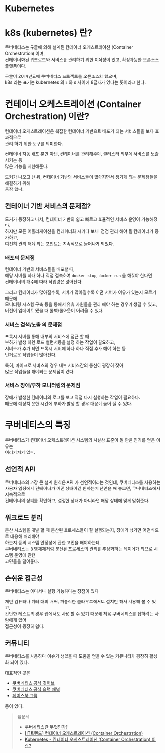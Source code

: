Kubernetes
===

# k8s (kubernetes) 란?

쿠버네티스는 구글에 의해 설계된 컨테이너 오케스트레이션 (Container Orchestration) 이며,   
컨테이너화된 워크로드와 서비스를 관리하기 위한 이식성이 있고, 확장가능한 오픈소스 플랫폼이다.

구글이 2014년도에 쿠버네티스 프로젝트를 오픈소스화 했으며,   
k8s 라는 표기는 kubernetes 의 k 와 s 사이에 8글자가 있다는 뜻이라고 한다.

# 컨테이너 오케스트레이션 (Container Orchestration) 이란?

컨테이너 오케스트레이션은 복잡한 컨테이너 기반으로 배포가 되는 서비스들을 보다 효과적으로    
관리 하기 위한 도구를 의미한다.

컨테이너 자동 배포 뿐만 아닌, 컨테이너를 관리해주며, 클러스터 외부에 서비스를 노출 시키는 등   
많은 기능을 지원해준다.

도커가 나오고 난 뒤, 컨테이너 기반의 서비스들이 많아지면서 생기게 되는 문제점들을 해결하기 위해   
등장 했다.

## 컨테이너 기반 서비스의 문제점?

도커가 등장하고 나서, 컨테이너 기반의 쉽고 빠르고 효율적인 서비스 운영이 가능해졌다.   
하지만 모든 어플리케이션을 컨테이너화 시키다 보니, 점점 관리 해야 될 컨테이너가 증가하고,   
여전히 관리 해야 되는 포인트는 지속적으로 늘어나게 되었다.

### 배포의 문제점

컨테이너 기반의 서비스들을 배포할 때,  
해당 서버를 하나 하나 직접 접속하여 `docker stop`, `docker run` 을 해줘야 한다면   
컨테이너의 개수에 따라 작업량은 많아진다.

그리고 컨테이너가 많아질수록, 서버가 많아질수록 어떤 서버가 여유가 있는지 모르기 때문에   
모니터링 시스템 구축 등을 통해서 유휴 자원들을 관리 해야 하는 경우가 생길 수 있고,   
버전이 업데이트 됐을 때 롤백/롤아웃이 어려울 수 있다.

### 서비스 검색/노출 의 문제점

프록시 서버를 통해 내부의 서비스에 접근 할 때    
부하가 발생 하면 로드 밸런서등을 설정 하는 작업이 필요하고,   
서비스가 추가 되면 프록시 서버에 하나 하나 직접 추가 해야 하는 등   
번거로운 작업들이 많아진다.

특히, 마이크로 서비스의 경우 내부 서비스간의 통신이 굉장히 잦아   
많은 작업들을 해야되는 문제점이 있다.

### 서비스 장애/부하 모니터링의 문제점

장애가 발생한 컨테이너의 로그를 보고 직접 다시 실행하는 작업이 필요하다.   
때문에 예상치 못한 시간에 부하가 발생 할 경우 대응이 늦어 질 수 있다.

# 쿠버네티스의 특징

쿠버네티스가 컨테이너 오케스트레이션 시스템의 사실상 표준이 될 만큼 인기를 얻은 이유는   
여러가지가 있다.

## 선언적 API

쿠버네티스의 가장 큰 설계 원칙은 API 가 선언적이라는 것인데, 쿠버네티스를 사용하는   
사용자 입장에서 컨테이너가 어떤 상태이길 원하는지 선언을 해 놓으면, 쿠버네티스에서 지속적으로   
컨테이너의 상태를 확인하고, 설정한 상태가 아니라면 해당 상태에 맞게 맞춰준다.

## 워크로드 분리

분산 시스템을 개발 할 때 분산된 프로세스들이 잘 실행되는지, 장애가 생기면 어떤식으로 대응해 처리해야   
하는지 등의 시스템 안정성에 관한 고민을 해야하는데,   
쿠버네티스는 운영체제처럼 분산된 프로세스의 관리를 추상화하는 레이어가 되므로 시스템 운영에 관한   
고민들을 덜어준다.

## 손쉬운 접근성

쿠버네티스는 어디서나 실행 가능하다는 장점이 있다.

개인 컴퓨터나 여러 대의 서버, 퍼블릭한 클라우드에서도 설치만 해서 사용해 볼 수 있고,   
간단한 테스트의 경우 웹에서도 사용 할 수 있기 때문에 처음 쿠버네티스를 접하려는 사람에게 있어   
접근성이 굉장히 쉽다.

## 커뮤니티

쿠버네티스를 사용하다 이슈가 생겼을 때 도움을 얻을 수 있는 커뮤니티가 굉장히 활성화 되어 있다.

대표적인 곳은 
- [쿠버네티스 공식 깃허브](https://github.com/kubernetes)
- [쿠버네티스 공식 슬랙 채널](http://slack.k8s.io/)
- [페이스북 그룹](https://www.facebook.com/groups/k8skr)

등이 있다.

> 웹문서
> - [쿠버네티스란 무엇인가?](https://kubernetes.io/ko/docs/concepts/overview/what-is-kubernetes/)
> - [[IT트렌드] 컨테이너 오케스트레이션 (Container Orchestration)](http://www.mantech.co.kr/container_orchestration/)
> - [Kubernetes - 컨테이너 오케스트레이션 (Container Orchestration) 이란?](https://velog.io/@modolee/kubernetes-newbie-guide-01)